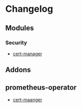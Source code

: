 # Changelog

## Modules

### Security

- [cert-manager](./modules/security/cert-manager/CHANGELOG.md)

## Addons

## prometheus-operator

- [cert-maanger](./addons/prometheus-operator/cert-manager/CHANGELOG.md)
